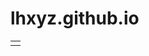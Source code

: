 # lhxyz.github.io

<table id="Bq"><tr><td id="stWrap"></td></tr></table><script src="//www.speedtest.cn/assets/js/api/speedtest.light_nobg.min.js">
</script>
